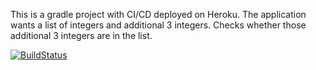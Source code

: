 This is a gradle project with CI/CD deployed on Heroku. The application wants a list of integers and additional 3 integers. Checks whether those additional 3 integers are in the list.

[![BuildStatus](https://circleci.com/gh/OmerFarukMerey/website481.svg?style=svg)](https://app.circleci.com/pipelines/github/OmerFarukMerey/website481)